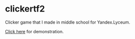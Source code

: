 # clickertf2
Clicker game that I made in middle school for Yandex.Lyceum.

[Click here](https://vk.com/video251985582_456239197) for demonstration.
